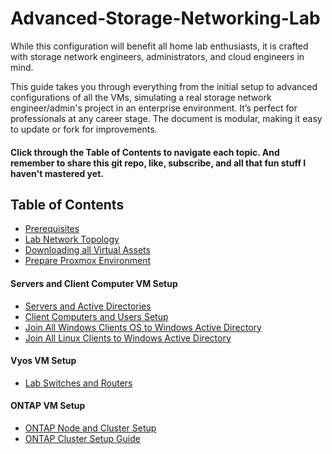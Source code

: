 # Advanced-Storage-Networking-Lab

While this configuration will benefit all home lab enthusiasts, it is crafted with storage network engineers, administrators, and cloud engineers in mind.

This guide takes you through everything from the initial setup to advanced configurations of all the VMs, simulating a real storage network engineer/admin's project in an enterprise environment. It’s perfect for professionals at any career stage. The document is modular, making it easy to update or fork for improvements. 

#### Click through the Table of Contents to navigate each topic. And remember to share this git repo, like, subscribe, and all that fun stuff I haven't mastered yet.

## Table of Contents

- [Prerequisites](Prerequisites.md)
- [Lab Network Topology](Lab%20Network%20Topology.md)
- [Downloading all Virtual Assets](Downloading%20all%20Virtual%20Assets.md)
- [Prepare Proxmox Environment](Prepare%20Proxmox%20Environment.md)

#### Servers and Client Computer VM Setup
- [Servers and Active Directories](Servers%20and%20Active%20Directories.md)
- [Client Computers and Users Setup](Client%20Computers%20and%20Users%20Setup.md)
- [Join All Windows Clients OS to Windows Active Directory](Join%20All%20Windows%20Clients%20OS%20to%20Windows%20Active%20Directory.md)
- [Join All Linux Clients to Windows Active Directory](Join%20All%20Linux%20Clients%20to%20Windows%20Active%20Directory.md)

#### Vyos VM Setup
- [Lab Switches and Routers](Lab%20Switches%20and%20Routers.md)

#### ONTAP VM Setup
- [ONTAP Node and Cluster Setup](ONTAP%20Node%20and%20Cluster%20Setup.md)
- [ONTAP Cluster Setup Guide](ONTAP%20Cluster%20Setup%20Guide.md)
